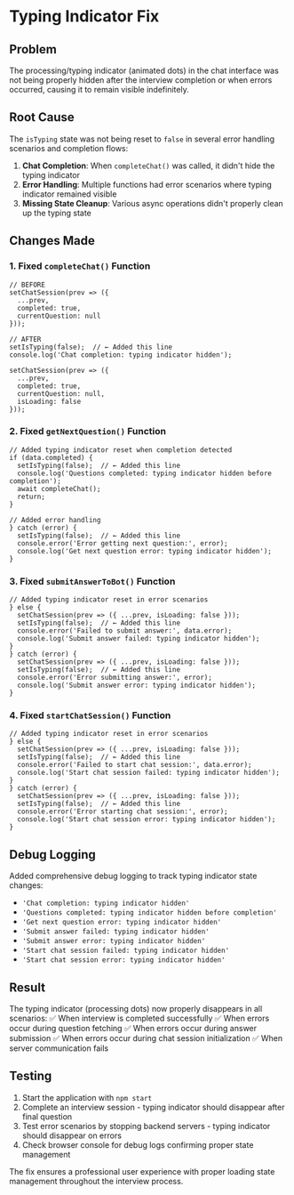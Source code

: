 # Typing Indicator Fix

## Problem
The processing/typing indicator (animated dots) in the chat interface was not being properly hidden after the interview completion or when errors occurred, causing it to remain visible indefinitely.

## Root Cause
The `isTyping` state was not being reset to `false` in several error handling scenarios and completion flows:

1. **Chat Completion**: When `completeChat()` was called, it didn't hide the typing indicator
2. **Error Handling**: Multiple functions had error scenarios where typing indicator remained visible
3. **Missing State Cleanup**: Various async operations didn't properly clean up the typing state

## Changes Made

### 1. Fixed `completeChat()` Function
```tsx
// BEFORE
setChatSession(prev => ({
  ...prev,
  completed: true,
  currentQuestion: null
}));

// AFTER
setIsTyping(false);  // ← Added this line
console.log('Chat completion: typing indicator hidden');

setChatSession(prev => ({
  ...prev,
  completed: true,
  currentQuestion: null,
  isLoading: false
}));
```

### 2. Fixed `getNextQuestion()` Function
```tsx
// Added typing indicator reset when completion detected
if (data.completed) {
  setIsTyping(false);  // ← Added this line
  console.log('Questions completed: typing indicator hidden before completion');
  await completeChat();
  return;
}

// Added error handling
} catch (error) {
  setIsTyping(false);  // ← Added this line
  console.error('Error getting next question:', error);
  console.log('Get next question error: typing indicator hidden');
}
```

### 3. Fixed `submitAnswerToBot()` Function
```tsx
// Added typing indicator reset in error scenarios
} else {
  setChatSession(prev => ({ ...prev, isLoading: false }));
  setIsTyping(false);  // ← Added this line
  console.error('Failed to submit answer:', data.error);
  console.log('Submit answer failed: typing indicator hidden');
}
} catch (error) {
  setChatSession(prev => ({ ...prev, isLoading: false }));
  setIsTyping(false);  // ← Added this line
  console.error('Error submitting answer:', error);
  console.log('Submit answer error: typing indicator hidden');
}
```

### 4. Fixed `startChatSession()` Function
```tsx
// Added typing indicator reset in error scenarios
} else {
  setChatSession(prev => ({ ...prev, isLoading: false }));
  setIsTyping(false);  // ← Added this line
  console.error('Failed to start chat session:', data.error);
  console.log('Start chat session failed: typing indicator hidden');
}
} catch (error) {
  setChatSession(prev => ({ ...prev, isLoading: false }));
  setIsTyping(false);  // ← Added this line
  console.error('Error starting chat session:', error);
  console.log('Start chat session error: typing indicator hidden');
}
```

## Debug Logging
Added comprehensive debug logging to track typing indicator state changes:
- `'Chat completion: typing indicator hidden'`
- `'Questions completed: typing indicator hidden before completion'`
- `'Get next question error: typing indicator hidden'`
- `'Submit answer failed: typing indicator hidden'`
- `'Submit answer error: typing indicator hidden'`
- `'Start chat session failed: typing indicator hidden'`
- `'Start chat session error: typing indicator hidden'`

## Result
The typing indicator (processing dots) now properly disappears in all scenarios:
✅ When interview is completed successfully
✅ When errors occur during question fetching
✅ When errors occur during answer submission
✅ When errors occur during chat session initialization
✅ When server communication fails

## Testing
1. Start the application with `npm start`
2. Complete an interview session - typing indicator should disappear after final question
3. Test error scenarios by stopping backend servers - typing indicator should disappear on errors
4. Check browser console for debug logs confirming proper state management

The fix ensures a professional user experience with proper loading state management throughout the interview process.
